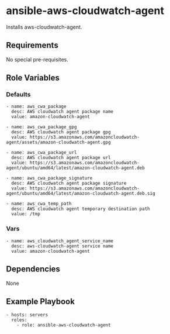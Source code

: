 # ansible-aws-cloudwatch-agent

Installs aws-cloudwatch-agent.

## Requirements ##

No special pre-requisites.

## Role Variables ##

### Defaults ###


    - name: aws_cwa_package
      desc: AWS cloudwatch agent package name
      value: amazon-cloudwatch-agent

    - name: aws_cwa_package_gpg
      desc: AWS cloudwatch agent package gpg
      value: https://s3.amazonaws.com/amazoncloudwatch-agent/assets/amazon-cloudwatch-agent.gpg

    - name: aws_cwa_package_url
      desc: AWS cloudwatch agent package url
      value: https://s3.amazonaws.com/amazoncloudwatch-agent/ubuntu/amd64/latest/amazon-cloudwatch-agent.deb
    
    - name: aws_cwa_package_signature
      desc: AWS cloudwatch agent package signature
      value: https://s3.amazonaws.com/amazoncloudwatch-agent/ubuntu/amd64/latest/amazon-cloudwatch-agent.deb.sig

    - name: aws_cwa_temp_path
      desc: AWS cloudwatch agent temporary destination path
      value: /tmp

### Vars ###

    - name: aws_cloudwatch_agent_service_name
      desc: aws-cloudwatch-agent service name
      value: amazon-cloudwatch-agent

## Dependencies ##

None

## Example Playbook ##

    - hosts: servers
      roles:
        - role: ansible-aws-cloudwatch-agent
